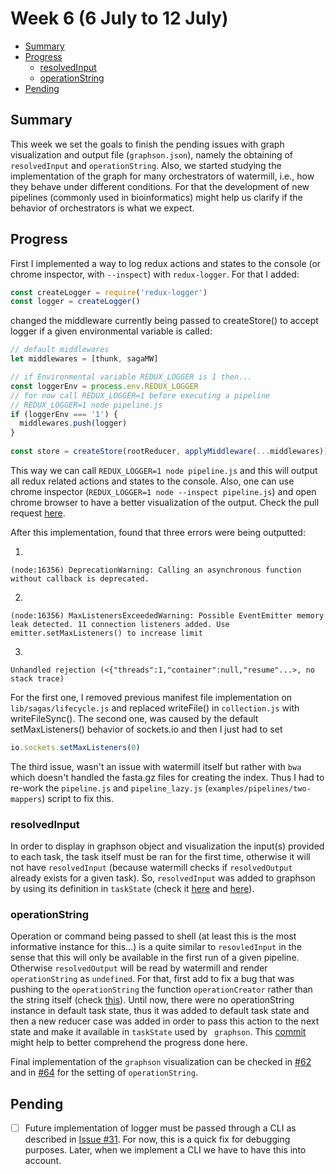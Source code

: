 # Week 6 (6 July to 12 July)

- [Summary](#summary)
- [Progress](#progress)
    - [resolvedInput](#resolvedinput)
    - [operationString](#operationstring)
- [Pending](#pending)

## Summary

This week we set the goals to finish the pending issues with graph 
visualization and output file (`graphson.json`), namely the obtaining of 
`resolvedInput` and `operationString`. Also, we started studying the 
implementation of the graph for many orchestrators of watermill, i.e., how 
they behave under different conditions. For that the development of new 
pipelines (commonly used in bioinformatics) might help us clarify if the 
behavior of orchestrators is what we expect.

## Progress

First I implemented a way to log redux actions and states to the 
console (or chrome inspector, with `--inspect`) with `redux-logger`. For that
 I added:
 
 ```javascript
const createLogger = require('redux-logger')
const logger = createLogger()
```
changed the middleware currently being passed to createStore() to accept 
logger if a given environmental variable is called:

```javascript
// default middlewares
let middlewares = [thunk, sagaMW]

// if Environmental variable REDUX_LOGGER is 1 then...
const loggerEnv = process.env.REDUX_LOGGER
// for now call REDUX_LOGGER=1 before executing a pipeline
// REDUX_LOGGER=1 node pipeline.js
if (loggerEnv === '1') {
  middlewares.push(logger)
}
  
const store = createStore(rootReducer, applyMiddleware(...middlewares))
```

This way we can call `REDUX_LOGGER=1 node pipeline.js` and this will output 
all redux related actions and states to the console. Also, one can use chrome
 inspector (`REDUX_LOGGER=1 node --inspect pipeline.js`) and open chrome 
 browser to have a better visualization of the output. Check the pull request
  [here](https://github.com/bionode/bionode-watermill/pull/61/files).
 
After this implementation, found that three errors were being outputted:

1)
```
(node:16356) DeprecationWarning: Calling an asynchronous function without callback is deprecated.
```
2)
```
(node:16356) MaxListenersExceededWarning: Possible EventEmitter memory leak detected. 11 connection listeners added. Use emitter.setMaxListeners() to increase limit
```
3)
```
Unhandled rejection (<{"threads":1,"container":null,"resume"...>, no stack trace)
```

For the first one, I removed previous manifest file implementation on 
`lib/sagas/lifecycle.js` and replaced writeFile() in `collection.js` with 
writeFileSync().
The second one, was caused by the default setMaxListeners() behavior of 
sockets.io and then I just had to set 
```javascript
io.sockets.setMaxListeners(0)
```

The third issue, wasn't an issue with watermill itself but rather with `bwa` 
which doesn't handled the fasta.gz files for creating the index. Thus I had 
to re-work the `pipeline.js` and `pipeline_lazy.js`
(`examples/pipelines/two-mappers`) 
script to fix 
this.

### resolvedInput
 
In order to display in graphson object and visualization the input(s) provided 
to each task, the task itself must be ran for the first time, otherwise it 
will not have `resolvedInput` (because watermill checks if `resolvedOutput` 
already exists for a given task). So, `resolvedInput` was added to graphson by 
using its definition in `taskState` (check it [here](https://github.com/bionode/bionode-watermill/blob/master/lib/reducers/collection.js#L200)
and [here](https://github.com/bionode/bionode-watermill/blob/master/lib/reducers/collection.js#L125)).


### operationString

Operation or command being passed to shell (at least this is the most 
informative instance for this...) is a quite similar to `resovledInput` in 
the sense that this will only be available in the first run of a given 
pipeline. Otherwise `resolvedOutput` will be read by watermill and render 
`operationString`  as `undefined`. For that, first add to fix a bug that was 
pushing to the `operationString` the function `operationCreator` rather than 
the string itself (check [this](https://github.com/bionode/bionode-watermill/commit/2be0185a1726d314892550a517a0853f90c20abc)).
Until now, there were no operationString instance in default task state, thus
 it was added to default task state and then a new reducer case was added in 
 order to pass this action to the next state and make it available in 
 `taskState` used by ` graphson`. This [commit](https://github.com/bionode/bionode-watermill/commit/f56a1abaf636ca6e4c80e4d35898e92cedef4096) 
 might help to better comprehend the progress done here.

Final implementation of the `graphson` visualization can be checked in [#62](https://github.com/bionode/bionode-watermill/pull/62)
and in [#64](https://github.com/bionode/bionode-watermill/pull/64/files) for the setting of `operationString`.

## Pending

* [ ] Future implementation of logger must be passed through a CLI as 
described in
[Issue #31](https://github.com/bionode/bionode-watermill/issues/31). For now, 
this
is a quick fix for debugging purposes. Later, when we implement a CLI we have
 to have this into account.
